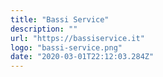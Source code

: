 ```yaml
---
title: "Bassi Service"
description: ""
url: "https://bassiservice.it"
logo: "bassi-service.png"
date: "2020-03-01T22:12:03.284Z"
---
```

